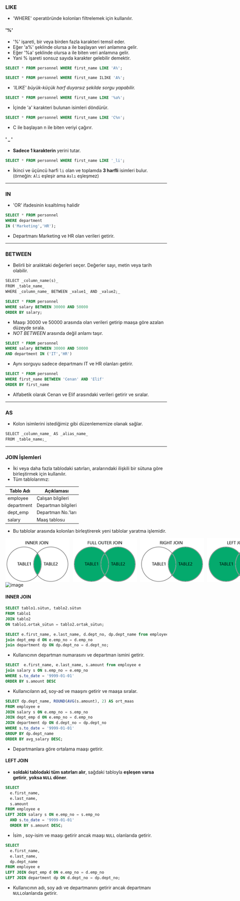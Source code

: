 ### LIKE

- 'WHERE' operatöründe kolonları filtrelemek için kullanılır.
#### '%'
- '%' işareti, bir veya birden fazla karakteri temsil eder.
- Eğer 'a%' şeklinde olursa a ile başlayan veri anlamına gelir.
- Eğer '%a' şeklinde olursa a ile biten veri anlamına gelir.
- Yani % işareti sonsuz sayıda karakter gelebilir demektir.

```sql
SELECT * FROM personnel WHERE first_name LIKE 'A%';
```

```sql
SELECT * FROM personnel WHERE first_name ILIKE 'A%';
```

* *'ILIKE' büyük-küçük harf duyarsız şekilde sorgu yapabilir.* 

```sql
SELECT * FROM personnel WHERE first_name LIKE '%a%';
```

- İçinde 'a' karakteri bulunan isimleri döndürür.

```sql
SELECT * FROM personnel WHERE first_name LIKE 'C%n';
```

- C ile başlayan n ile biten veriyi çağırır.
#### ' _ '

- **Sadece 1 karakterin** yerini tutar.

```sql
SELECT * FROM personnel WHERE first_name LIKE '_li';
```
- İkinci ve üçüncü harfi `li` olan ve toplamda **3 harfli** isimleri bulur. (örneğin: `Ali` eşleşir ama `Aslı` eşleşmez)
---
### IN

- 'OR' ifadesinin kısaltılmış halidir

```SQL
SELECT * FROM personnel 
WHERE department 
IN ('Marketing','HR');
```
- Departmanı Marketing ve HR olan verileri getirir.
---
### BETWEEN

- Belirli bir aralıktaki değerleri seçer. Değerler sayı, metin veya tarih olabilir.

```sql
SELECT _column_name(s)_  
FROM _table_name_  
WHERE _column_name_ BETWEEN _value1_ AND _value2;_
```

```sql
SELECT * FROM personnel 
WHERE salary BETWEEN 30000 AND 50000
ORDER BY salary;
```
- Maaşı 30000 ve 50000 arasında olan verileri getirip maaşa göre azalan düzeyde sırala.
- *NOT BETWEEN* arasında değil anlamı taşır.

```SQL
SELECT * FROM personnel 
WHERE salary BETWEEN 30000 AND 50000
AND department IN ('IT','HR')
```
- Aynı sorguyu sadece departmanı IT ve HR olanları getirir.

```sql
SELECT * FROM personnel 
WHERE first_name BETWEEN 'Cenan' AND 'Elif'
ORDER BY first_name
```
- Alfabetik olarak Cenan ve Elif arasındaki verileri getirir ve sıralar.
---
### AS 

* Kolon isimlerini istediğimiz gibi düzenlememize olanak sağlar.

```sql
SELECT _column_name_ AS _alias_name_  
FROM _table_name;_
```
---
### JOIN İşlemleri

- İki veya daha fazla tablodaki satırları, aralarındaki ilişkili bir sütuna göre birleştirmek için kullanılır.
- Tüm tablolarımız: 

| Tablo Adı  | Açıklaması          |
| ---------- | ------------------- |
| employee   | Çalışan bilgileri   |
| department | Departman bilgileri |
| dept_emp   | Departman No.'ları  |
| salary     | Maaş tablosu        |

-  Bu tablolar arasında kolonları birleştirerek yeni tablolar yaratma işlemidir.

<div style="display: flex; gap: 10px;">
  <img src="images/img_inner_join.png" alt="Inner Join" width="200">
  <img src="images/img_full_outer_join.png" alt="Full Outer Join" width="200">
  <img src="images/img_right_join.png" alt="Right Join" width="200">
  <img src="images/img_left_join.png" alt="Left Join" width="200">
</div>
<img width="861" height="158" alt="image" src="https://github.com/user-attachments/assets/bd36993c-7da2-43ba-9a94-527b144c8655" />


#### INNER JOIN

```SQL
SELECT tablo1.sütun, tablo2.sütun
FROM tablo1
JOIN tablo2
ON tablo1.ortak_sütun = tablo2.ortak_sütun;
```

```sql
SELECT e.first_name, e.last_name, d.dept_no, dp.dept_name from employee e 
join dept_emp d ON e.emp_no = d.emp_no
join department dp ON dp.dept_no = d.dept_no;
```
- Kullanıcının departman numarasını ve departman ismini getirir.

```sql
SELECT  e.first_name, e.last_name, s.amount from employee e
join salary s ON s.emp_no = e.emp_no
WHERE s.to_date = '9999-01-01'
ORDER BY s.amount DESC
```
* Kullanıcıların ad, soy-ad ve maaşını getirir ve maaşa sıralar.

```sql
SELECT dp.dept_name, ROUND(AVG(s.amount), 2) AS ort_maas
FROM employee e
JOIN salary s ON e.emp_no = s.emp_no
JOIN dept_emp d ON e.emp_no = d.emp_no
JOIN department dp ON d.dept_no = dp.dept_no
WHERE s.to_date = '9999-01-01'
GROUP BY dp.dept_name
ORDER BY avg_salary DESC;
```
- Departmanlara göre ortalama maaşı getirir.
#### LEFT JOIN

- **soldaki tablodaki tüm satırları alır**, sağdaki tabloyla **eşleşen varsa getirir**, **yoksa `NULL` döner**.

```sql
SELECT 
  e.first_name, 
  e.last_name, 
  s.amount
FROM employee e
LEFT JOIN salary s ON e.emp_no = s.emp_no
  AND s.to_date = '9999-01-01'
  ORDER BY s.amount DESC;
```
* İsim , soy-isim ve maaşı getirir ancak maaşı `NULL` olanlarıda getirir.

```sql
SELECT 
  e.first_name, 
  e.last_name, 
  dp.dept_name
FROM employee e
LEFT JOIN dept_emp d ON e.emp_no = d.emp_no
LEFT JOIN department dp ON d.dept_no = dp.dept_no;
```
* Kullanıcının adı, soy adı ve departmanını getirir ancak departmanı `NULL`olanlarıda getirir.

